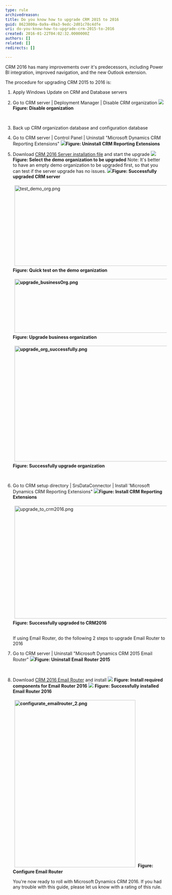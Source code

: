```yaml
---
type: rule
archivedreason: 
title: Do you know how to upgrade CRM 2015 to 2016
guid: 8623800a-0a9a-49a3-9edc-2d01c78c4dfe
uri: do-you-know-how-to-upgrade-crm-2015-to-2016
created: 2016-01-22T04:02:32.0000000Z
authors: []
related: []
redirects: []

---
```


CRM 2016 has many improvements over it's predecessors, including Power BI integration, improved navigation, and the new Outlook extension.



The procedure for upgrading CRM 2015 to 2016 is: 
<!--endintro-->



1. Apply Windows Update on CRM and Database servers

2. Go to CRM server | Deployment Manager | Disable CRM organization
![](disable_org.png)**Figure: Disable organization** **<dl class="ssw15-rteElement-ImageArea"> <strong><br></strong> </dl>** 
3. Back up CRM organization database and configuration database

4. Go to CRM server | Control Panel | Uninstall "Microsoft Dynamics CRM Reporting Extensions"
![](uninstall_reportingextensions.png)**Figure: Uninstall CRM Reporting Extensions** 


5. Download [CRM 2016 Server installation file](https://www.microsoft.com/en-us/download/details.aspx?id=50372) and start the upgrade
![](upgrade_demoorg.png)**Figure: Select the demo organization to be upgraded** 
Note: It's better to have an empty demo organization to be upgraded first, so that you can test if the server upgrade has no issues.
![](upgrade_successfully.png)**Figure: Successfully upgraded CRM server** <dl class="ssw15-rteElement-ImageArea"><img src="test_demo_org.png" alt="test_demo_org.png" style="margin:5px;width:568px;height:253px;"> <strong>Figure: Quick test on the demo organization</strong> <strong><dl class="ssw15-rteElement-ImageArea"> <strong><img src="upgrade_businessOrg.png" alt="upgrade_businessOrg.png" style="margin:5px;width:683px;height:169px;">Figure: Upgrade business organization</strong> <strong><dl class="ssw15-rteElement-ImageArea"> <strong><img src="upgrade_org_successfully.png" alt="upgrade_org_successfully.png" style="margin:5px;width:496px;height:363px;">Figure: Successfully upgrade organization</strong> <strong><dl class="ssw15-rteElement-ImageArea"> <strong><br></strong> </dl></strong> </dl></strong> </dl></strong> </dl>
6. Go to CRM setup directory | SrsDataConnector | Install 'Microsoft Dynamics CRM Reporting Extensions"
![](install_reporting_extensions.png)**Figure: Install CRM Reporting Extensions** <dl><dl class="ssw15-rteElement-ImageArea"><img src="upgrade_to_crm2016.png" alt="upgrade_to_crm2016.png" style="margin:5px;width:698px;height:354px;"> <strong>Figure: Successfully upgraded to CRM2016</strong> <br><br><p class="ssw15-rteElement-InfoBox">If using Email Router, do the following 2 steps to upgrade Email Router to 2016<br></p></dl></dl>
7. Go to CRM server | Uninstall "Microsoft Dynamics CRM 2015 Email Router"
![](uninstall_emailRouter.png)**Figure: Uninstall Email Router 2015** **<dl class="ssw15-rteElement-ImageArea"> <strong><br></strong> </dl>** 
8. Download [CRM 2016 Email Router](https://www.microsoft.com/en-us/download/details.aspx?id=50373) and install
![](install_emailRouter.png) **Figure: Install required components for Email Router 2016** ![](emailRouter_installtionFinish.png) **Figure: Successfully installed Email Router 2016** **<dl class="ssw15-rteElement-ImageArea"> <strong><img src="configurate_emailrouter_2.png" alt="configurate_emailrouter_2.png" style="margin:5px;width:381px;height:525px;"> Figure: Configure Email Router</strong> </dl>** 
You're now ready to roll with Microsoft Dynamics CRM 2016. If you had any trouble with this guide, please let us know with a rating of this rule.
